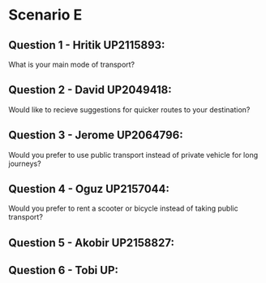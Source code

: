 # Scenario E

## Question 1 - Hritik UP2115893:

What is your main mode of transport?

## Question 2 - David UP2049418:

Would like to recieve suggestions for quicker routes to your destination?

## Question 3 - Jerome UP2064796:

Would you prefer to use public transport instead of private vehicle for long journeys?

## Question 4 - Oguz UP2157044:

Would you prefer to rent a scooter or bicycle instead of taking public transport?

## Question 5 - Akobir UP2158827:



## Question 6 - Tobi UP:
